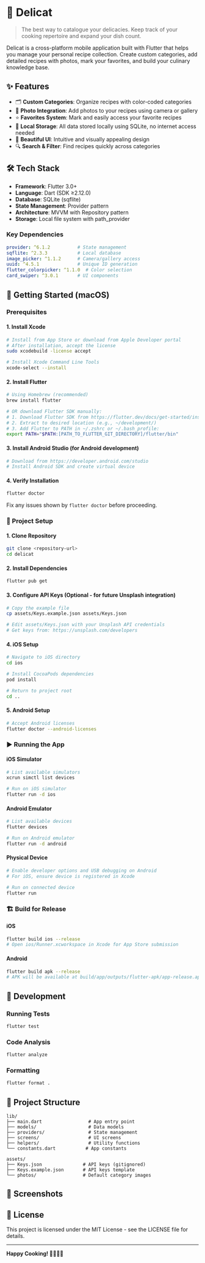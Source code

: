 # 🍳 Delicat

> The best way to catalogue your delicacies. Keep track of your cooking repertoire and expand your dish count.

Delicat is a cross-platform mobile application built with Flutter that helps you manage your personal recipe collection. Create custom categories, add detailed recipes with photos, mark your favorites, and build your culinary knowledge base.

## ✨ Features

- 🗂️ **Custom Categories**: Organize recipes with color-coded categories
- 📸 **Photo Integration**: Add photos to your recipes using camera or gallery
- ⭐ **Favorites System**: Mark and easily access your favorite recipes
- 💾 **Local Storage**: All data stored locally using SQLite, no internet access needed
- 🎨 **Beautiful UI**: Intuitive and visually appealing design
- 🔍 **Search & Filter**: Find recipes quickly across categories

## 🛠️ Tech Stack

- **Framework**: Flutter 3.0+
- **Language**: Dart (SDK ≥2.12.0)
- **Database**: SQLite (sqflite)
- **State Management**: Provider pattern
- **Architecture**: MVVM with Repository pattern
- **Storage**: Local file system with path_provider

### Key Dependencies
```yaml
provider: ^6.1.2          # State management
sqflite: ^2.3.3           # Local database
image_picker: ^1.1.2      # Camera/gallery access
uuid: ^4.5.1              # Unique ID generation
flutter_colorpicker: ^1.1.0  # Color selection
card_swiper: ^3.0.1       # UI components
```

## 🚀 Getting Started (macOS)

### Prerequisites

#### 1. Install Xcode
```bash
# Install from App Store or download from Apple Developer portal
# After installation, accept the license
sudo xcodebuild -license accept

# Install Xcode Command Line Tools
xcode-select --install
```

#### 2. Install Flutter
```bash
# Using Homebrew (recommended)
brew install flutter

# OR download Flutter SDK manually:
# 1. Download Flutter SDK from https://flutter.dev/docs/get-started/install/macos
# 2. Extract to desired location (e.g., ~/development/)
# 3. Add Flutter to PATH in ~/.zshrc or ~/.bash_profile:
export PATH="$PATH:[PATH_TO_FLUTTER_GIT_DIRECTORY]/flutter/bin"
```

#### 3. Install Android Studio (for Android development)
```bash
# Download from https://developer.android.com/studio
# Install Android SDK and create virtual device
```

#### 4. Verify Installation
```bash
flutter doctor
```
Fix any issues shown by `flutter doctor` before proceeding.

### 🔧 Project Setup

#### 1. Clone Repository
```bash
git clone <repository-url>
cd delicat
```

#### 2. Install Dependencies
```bash
flutter pub get
```

#### 3. Configure API Keys (Optional - for future Unsplash integration)
```bash
# Copy the example file
cp assets/Keys.example.json assets/Keys.json

# Edit assets/Keys.json with your Unsplash API credentials
# Get keys from: https://unsplash.com/developers
```

#### 4. iOS Setup
```bash
# Navigate to iOS directory
cd ios

# Install CocoaPods dependencies
pod install

# Return to project root
cd ..
```

#### 5. Android Setup
```bash
# Accept Android licenses
flutter doctor --android-licenses
```

### ▶️ Running the App

#### iOS Simulator
```bash
# List available simulators
xcrun simctl list devices

# Run on iOS simulator
flutter run -d ios
```

#### Android Emulator
```bash
# List available devices
flutter devices

# Run on Android emulator
flutter run -d android
```

#### Physical Device
```bash
# Enable developer options and USB debugging on Android
# For iOS, ensure device is registered in Xcode

# Run on connected device
flutter run
```

### 🏗️ Build for Release

#### iOS
```bash
flutter build ios --release
# Open ios/Runner.xcworkspace in Xcode for App Store submission
```

#### Android
```bash
flutter build apk --release
# APK will be available at build/app/outputs/flutter-apk/app-release.apk
```

## 🧪 Development

### Running Tests
```bash
flutter test
```

### Code Analysis
```bash
flutter analyze
```

### Formatting
```bash
flutter format .
```

## 📁 Project Structure

```
lib/
├── main.dart                 # App entry point
├── models/                   # Data models
├── providers/                # State management
├── screens/                  # UI screens
├── helpers/                  # Utility functions
└── constants.dart           # App constants

assets/
├── Keys.json               # API keys (gitignored)
├── Keys.example.json       # API keys template
└── photos/                 # Default category images
```

## 📱 Screenshots

<!-- Add screenshots here when available -->

## 📄 License

This project is licensed under the MIT License - see the LICENSE file for details.

---

**Happy Cooking! 👨‍🍳👩‍🍳**
